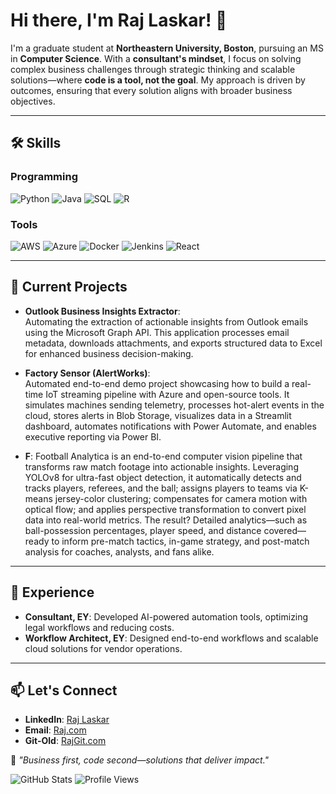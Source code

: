 # Hi there, I'm Raj Laskar! 👋

I'm a graduate student at **Northeastern University, Boston**, pursuing an MS in **Computer Science**. With a **consultant's mindset**, I focus on solving complex business challenges through strategic thinking and scalable solutions—where **code is a tool, not the goal**. My approach is driven by outcomes, ensuring that every solution aligns with broader business objectives.

---

## 🛠️ Skills

### Programming
![Python](https://img.shields.io/badge/-Python-3776AB?style=flat&logo=python&logoColor=white)
![Java](https://img.shields.io/badge/-Java-007396?style=flat&logo=java&logoColor=white)
![SQL](https://img.shields.io/badge/-SQL-336791?style=flat&logo=postgresql&logoColor=white)
![R](https://img.shields.io/badge/-R-276DC3?style=flat&logo=r&logoColor=white)

### Tools
![AWS](https://img.shields.io/badge/-AWS-232F3E?style=flat&logo=amazon-aws&logoColor=white)
![Azure](https://img.shields.io/badge/-Azure-0078D4?style=flat&logo=microsoft-azure&logoColor=white)
![Docker](https://img.shields.io/badge/-Docker-2496ED?style=flat&logo=docker&logoColor=white)
![Jenkins](https://img.shields.io/badge/-Jenkins-D24939?style=flat&logo=jenkins&logoColor=white)
![React](https://img.shields.io/badge/-React-61DAFB?style=flat&logo=react&logoColor=black)

---

## 🚀 Current Projects
- **Outlook Business Insights Extractor**:  
   Automating the extraction of actionable insights from Outlook emails using the Microsoft Graph API. This application processes email metadata, downloads attachments, and exports structured data to Excel for enhanced business decision-making.

- **Factory Sensor (AlertWorks)**:   
  Automated end-to-end demo project showcasing how to build a real-time IoT streaming pipeline with Azure and open-source tools. It simulates machines sending telemetry, processes hot-alert events in the cloud, stores alerts in Blob Storage, visualizes data in a Streamlit dashboard, automates notifications with Power Automate, and enables executive reporting via Power BI.

- **F**:
   Football Analytica is an end-to-end computer vision pipeline that transforms raw match footage into actionable insights. Leveraging YOLOv8 for ultra-fast object detection, it automatically detects and tracks players, referees, and the ball; assigns players to teams via K-means jersey-color clustering; compensates for camera motion with optical flow; and applies perspective transformation to convert pixel data into real-world metrics. The result? Detailed analytics—such as ball-possession percentages, player speed, and distance covered—ready to inform pre-match tactics, in-game strategy, and post-match analysis for coaches, analysts, and fans alike.  

---

## 💼 Experience
- **Consultant, EY**: Developed AI-powered automation tools, optimizing legal workflows and reducing costs.  
- **Workflow Architect, EY**: Designed end-to-end workflows and scalable cloud solutions for vendor operations.

---

## 📫 Let's Connect
- **LinkedIn**: [Raj Laskar](https://linkedin.com/in/raj1010)  
- **Email**: [Raj.com](mailto:laskar.r@northeastern.edu)
- **Git-Old**: [RajGit.com](https://github.com/Rajcody)

🎯 *"Business first, code second—solutions that deliver impact."*

![GitHub Stats](https://github-readme-stats.vercel.app/api?username=RajLaskar10&show_icons=true&theme=radical)
![Profile Views](https://komarev.com/ghpvc/?username=RajLaskar10)
